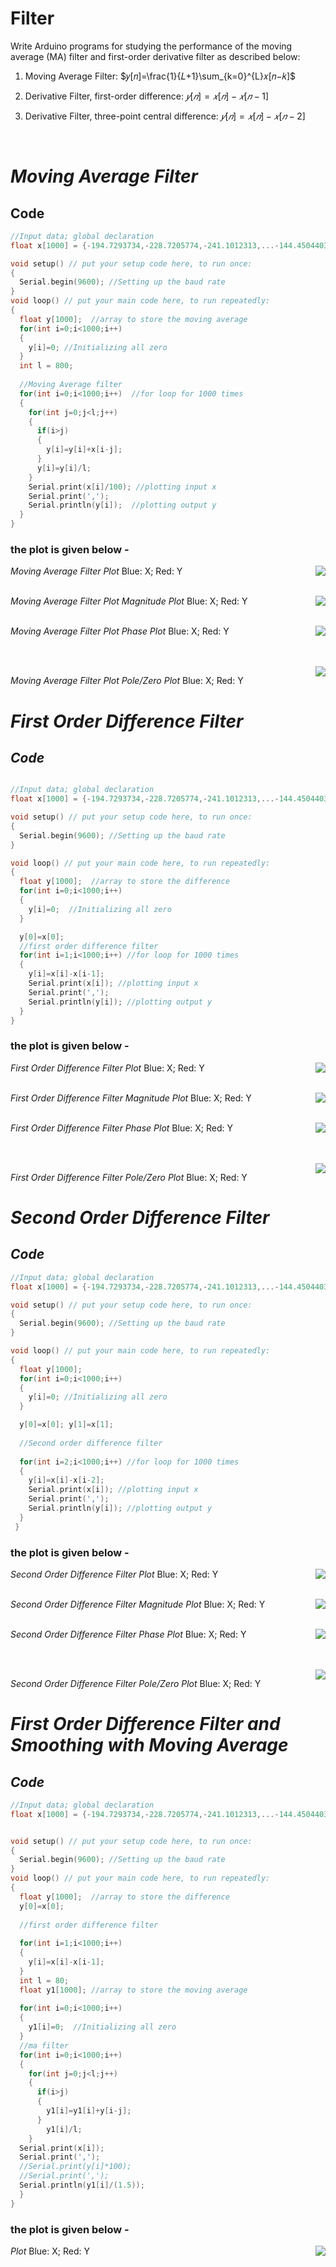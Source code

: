 # **Filter**
Write Arduino programs for studying the performance of the moving average (MA) filter and first-order derivative filter as described below:
1. Moving Average Filter: $𝑦[𝑛]=\frac{1}{𝐿+1}\sum_{k=0}^{L}𝑥[𝑛−𝑘]$
   
2. Derivative Filter, first-order difference: $𝑦[𝑛]=𝑥[𝑛]−𝑥[𝑛−1]$
   
3. Derivative Filter, three-point central difference: $𝑦[𝑛]=𝑥[𝑛]−𝑥[𝑛−2]$
   
<br/>

# *Moving Average Filter*



## **Code**
```cpp
//Input data; global declaration
float x[1000] = {-194.7293734,-228.7205774,-241.1012313,...-144.4504403,-139.3705715,-155.2151228};

void setup() // put your setup code here, to run once:
{
  Serial.begin(9600); //Setting up the baud rate
}
void loop() // put your main code here, to run repeatedly:
{
  float y[1000];  //array to store the moving average
  for(int i=0;i<1000;i++)
  {
    y[i]=0; //Initializing all zero
  }
  int l = 800;
  
  //Moving Average filter
  for(int i=0;i<1000;i++)  //for loop for 1000 times
  {
    for(int j=0;j<l;j++)
    {
      if(i>j)
      {
        y[i]=y[i]+x[i-j];
      }
      y[i]=y[i]/l;
    }
    Serial.print(x[i]/100); //plotting input x
    Serial.print(',');
    Serial.println(y[i]);  //plotting output y
  }
}
```
### **the plot is given below** - 
<img style="float: right;" src="gifs\ma.gif">

 *Moving Average Filter Plot* Blue:  X; Red: Y
<br/>
<br/>

<img style="float: right;" src="polezero\MA-M.png">

 *Moving Average Filter Plot Magnitude Plot* Blue:  X; Red: Y
<br/>
<br/>

<img style="float: right;" src="polezero\MA-P.png">

 *Moving Average Filter Plot Phase Plot* Blue:  X; Red: Y

<br/>
<br/>
<img style="float: right;" src="polezero\MAPZ.png">

 *Moving Average Filter Plot Pole/Zero Plot* Blue:  X; Red: Y

# *First Order Difference Filter*



## ***Code***

```cpp

//Input data; global declaration
float x[1000] = {-194.7293734,-228.7205774,-241.1012313,...-144.4504403,-139.3705715,-155.2151228};

void setup() // put your setup code here, to run once:
{
  Serial.begin(9600); //Setting up the baud rate
}

void loop() // put your main code here, to run repeatedly:
{
  float y[1000];  //array to store the difference
  for(int i=0;i<1000;i++)
  {
    y[i]=0;  //Initializing all zero
  }

  y[0]=x[0];
  //first order difference filter
  for(int i=1;i<1000;i++) //for loop for 1000 times
  {
    y[i]=x[i]-x[i-1];
    Serial.print(x[i]); //plotting input x
    Serial.print(',');
    Serial.println(y[i]); //plotting output y
  }
}
```
### **the plot is given below** - 
<img style="float: right;" src="gifs\fdf.gif">

 *First Order Difference Filter Plot* Blue:  X; Red: Y
<br/>
<br/>

<img style="float: right;" src="polezero\DF-M.png">

 *First Order Difference Filter Magnitude Plot* Blue:  X; Red: Y
<br/>
<br/>

<img style="float: right;" src="polezero\DF-P.png">

 *First Order Difference Filter Phase Plot* Blue:  X; Red: Y

<br/>
<br/>
<img style="float: right;" src="polezero\DFPZ.png">

 *First Order Difference Filter Pole/Zero Plot* Blue:  X; Red: Y


# *Second Order Difference Filter*



## ***Code***

```cpp
//Input data; global declaration
float x[1000] = {-194.7293734,-228.7205774,-241.1012313,...-144.4504403,-139.3705715,-155.2151228};

void setup() // put your setup code here, to run once:
{
  Serial.begin(9600); //Setting up the baud rate
}

void loop() // put your main code here, to run repeatedly:
{
  float y[1000];
  for(int i=0;i<1000;i++)
  {
    y[i]=0; //Initializing all zero
  }

  y[0]=x[0]; y[1]=x[1];
  
  //Second order difference filter
  
  for(int i=2;i<1000;i++) //for loop for 1000 times
  {
    y[i]=x[i]-x[i-2];
    Serial.print(x[i]); //plotting input x
    Serial.print(',');
    Serial.println(y[i]); //plotting output y
  }
 }
```
### **the plot is given below** - 
<img style="float: right;" src="gifs\sf.gif">

 *Second Order Difference Filter Plot* Blue:  X; Red: Y
<br/>
<br/>

<img style="float: right;" src="polezero\SF-M.png">

 *Second Order Difference Filter Magnitude Plot* Blue:  X; Red: Y
<br/>
<br/>

<img style="float: right;" src="polezero\SF-P.png">

 *Second Order Difference Filter Phase Plot* Blue:  X; Red: Y

<br/>
<br/>
<img style="float: right;" src="polezero\SFPZ.png">

 *Second Order Difference Filter Pole/Zero Plot* Blue:  X; Red: Y


# *First Order Difference Filter and Smoothing with Moving Average*



## ***Code***

```cpp
//Input data; global declaration
float x[1000] = {-194.7293734,-228.7205774,-241.1012313,...-144.4504403,-139.3705715,-155.2151228};


void setup() // put your setup code here, to run once:
{
  Serial.begin(9600); //Setting up the baud rate
}
void loop() // put your main code here, to run repeatedly:
{
  float y[1000];  //array to store the difference
  y[0]=x[0];
  
  //first order difference filter
  
  for(int i=1;i<1000;i++)
  {
    y[i]=x[i]-x[i-1];
  }
  int l = 80;
  float y1[1000]; //array to store the moving average
  
  for(int i=0;i<1000;i++)
  {
    y1[i]=0;  //Initializing all zero
  }
  //ma filter
  for(int i=0;i<1000;i++)
  {
    for(int j=0;j<l;j++)
    {
      if(i>j)
      {
        y1[i]=y1[i]+y[i-j];
      }
        y1[i]/l;
    }
  Serial.print(x[i]);
  Serial.print(',');
  //Serial.print(y[i]*100);
  //Serial.print(',');
  Serial.println(y1[i]/(1.5));
  }
}
```

### **the plot is given below** - 
<img style="float: right;" src="gifs\sf.gif">

 *Plot* Blue:  X; Red: Y
<br/>
